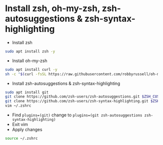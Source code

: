 # Install zsh, oh-my-zsh, zsh-autosuggestions & zsh-syntax-highlighting

- Install zsh

```bash
sudo apt install zsh -y
```

- Install oh-my-zsh

```bash
sudo apt install curl -y
sh -c "$(curl -fsSL https://raw.githubusercontent.com/robbyrussell/oh-my-zsh/master/tools/install.sh)"
```

- Install zsh-autosuggestions & zsh-syntax-highlighting

```bash
sudo apt install git
git clone https://github.com/zsh-users/zsh-autosuggestions.git $ZSH_CUSTOM/plugins/zsh-autosuggestions
git clone https://github.com/zsh-users/zsh-syntax-highlighting.git $ZSH_CUSTOM/plugins/zsh-syntax-highlighting
vim ~/.zshrc
```

- Find `plugins=(git)` change to `plugins=(git zsh-autosuggestions zsh-syntax-highlighting)`
- Exit vim
- Apply changes

```bash
source ~/.zshrc
```

